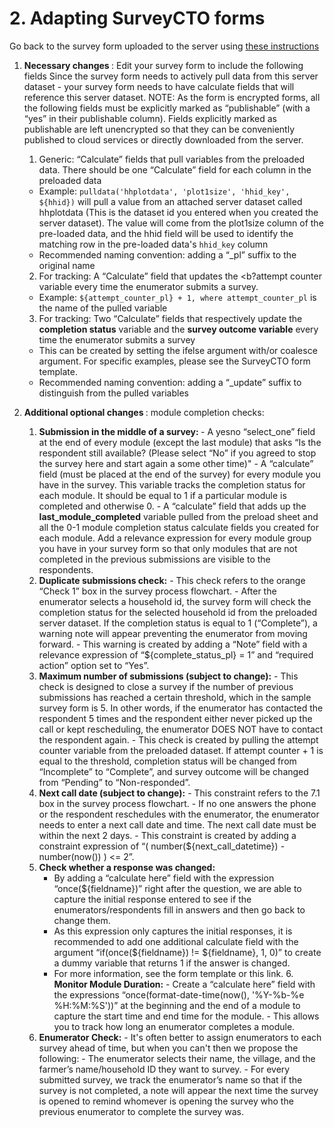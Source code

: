 
# 2. Adapting SurveyCTO forms


Go back to the survey form uploaded to the server using [these instructions]()

1. <b> Necessary changes </b>:  Edit your survey form to include the following fields
Since the survey form needs to actively pull data from this server dataset - your survey form needs to have calculate fields that will reference this server dataset.
NOTE: As the form is encrypted forms, all the following fields must be explicitly marked as “publishable” (with a “yes” in their publishable column). Fields explicitly marked as publishable are left unencrypted so that they can be conveniently published to cloud services or directly downloaded from the server.

    1. Generic: “Calculate” fields that pull variables from the preloaded data. There should be one “Calculate” field for each column in the preloaded data
      * Example:  `pulldata('hhplotdata', 'plot1size', 'hhid_key', ${hhid})` will pull a value from an attached server dataset called hhplotdata (This is the dataset id you entered when you created the server dataset). The value will come from the plot1size column of the pre-loaded data, and the hhid field will be used to identify the matching row in the pre-loaded data's `hhid_key` column
      * Recommended naming convention:  adding a “_pl” suffix to the original name

    2. For tracking: A “Calculate” field that updates the <b?attempt counter</b> variable every time the enumerator submits a survey.
    * Example: `${attempt_counter_pl} + 1, where attempt_counter_pl` is the name of the pulled variable

    3. For tracking: Two “Calculate” fields that respectively update the <b>completion status</b> variable and the <b>survey outcome variable</b> every time the enumerator submits a survey
      * This can be created by setting the ifelse argument with/or coalesce argument. For specific examples, please see the SurveyCTO form template.
      * Recommended naming convention: adding a “_update” suffix to distinguish from the pulled variables
2. <b> Additional optional changes </b> : module completion checks:
      1. <b> Submission in the middle of a survey: </b>
        - A yesno “select_one” field at the end of every module (except the last module) that asks “Is the respondent still available? (Please select “No” if you agreed to stop the survey here and start again a some other time)"
        - A “calculate” field (must be placed at the end of the survey) for every module you have in the survey. This variable tracks the completion status for each module.  It should be equal to 1 if a particular module is completed and otherwise 0.
        - A “calculate” field that adds up the <b>last_module_completed</b> variable pulled from the preload sheet and all the 0-1 module completion status calculate fields you created for each module.
        Add a relevance expression for every module group you have in your survey form so that only modules that are not completed in the previous submissions are visible to the respondents.
      2. <b>Duplicate submissions check:</b>
        - This check refers to the orange “Check 1” box in the survey process flowchart.
        - After the enumerator selects a household id, the survey form will check the completion status for the selected household id from the preloaded server dataset. If the completion status is equal to 1 (“Complete”), a warning note will appear preventing the enumerator from moving forward.
        - This warning is created by adding a “Note” field with a relevance expression of “${complete_status_pl} = 1”  and “required action” option set to “Yes”.
      3. <b>Maximum number of submissions (subject to change):</b>
        - This check is designed to close a survey if the number of previous submissions has reached a certain threshold, which in the sample survey form is 5. In other words, if the enumerator has contacted the respondent 5 times and the respondent either never picked up the call or kept rescheduling, the enumerator DOES NOT have to contact the respondent again.
        - This check is created by pulling the attempt counter variable from the preloaded dataset. If attempt counter + 1 is equal to the threshold, completion status will be changed from “Incomplete” to “Complete”, and survey outcome will be changed from “Pending” to “Non-responded”.
      4. <b>Next call date (subject to change):</b>
        - This constraint refers to the 7.1 box in the survey process flowchart.
        - If no one answers the phone or the respondent reschedules with the enumerator, the enumerator needs to enter a next call date and time. The next call date must be within the next 2 days.
        - This constraint is created by adding a constraint expression of “( number(${next_call_datetime}) - number(now()) ) <= 2”.
      5. <b>Check whether a response was changed:</b>
         - By adding a “calculate here” field with the expression “once(${fieldname})” right after the question, we are able to capture the initial response entered to see if the enumerators/respondents fill in answers and then go back to change them.
         - As this expression only captures the initial responses, it is recommended to add one additional calculate field with the argument “if(once(${fieldname}) != ${fieldname}, 1, 0)” to create a dummy variable that returns 1 if the answer is changed.
         - For more information, see the form template or this link.
       6. <b>Monitor Module Duration:</b>
        - Create a “calculate here” field with the expressions “once(format-date-time(now(), '%Y-%b-%e %H:%M:%S'))” at the beginning and the end of a module to capture the start time and end time for the module.
        - This allows you to track how long an enumerator completes a module.
      7. <b>Enumerator Check:</b>
        - It's often better to assign enumerators to each survey ahead of time, but when you can't then we propose the following:
        - The enumerator selects their name, the village, and the farmer’s name/household ID they want to survey.
        - For every submitted survey, we track the enumerator’s name so that if the survey is not completed, a note will appear the next time the survey is opened to remind whomever is opening the survey who the previous enumerator to complete the survey was.  
